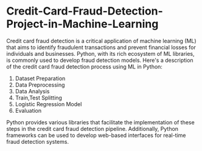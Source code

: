 # Credit-Card-Fraud-Detection-Project-in-Machine-Learning


Credit card fraud detection is a critical application of machine learning (ML) that aims to identify fraudulent transactions and prevent financial losses for individuals and businesses. Python, with its rich ecosystem of ML libraries, is commonly used to develop fraud detection models. Here's a description of the credit card fraud detection process using ML in Python:

1. Dataset Preparation
2. Data Preprocessing
3. Data Analysis
4. Train,Test Splitting
5. Logistic Regression Model
6. Evaluation

Python provides various libraries that facilitate the implementation of these steps in the credit card fraud detection pipeline. Additionally, Python frameworks can be used to develop web-based interfaces for real-time fraud detection systems.
